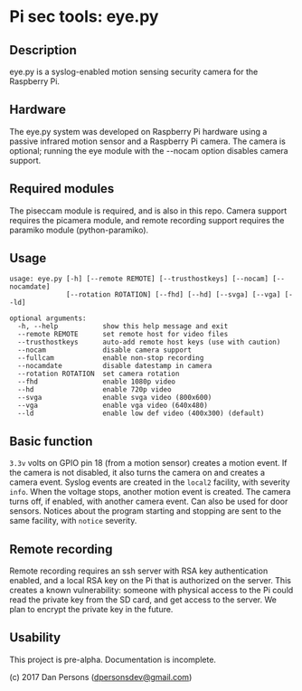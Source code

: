 # Pi sec tools: eye.py
## Description
eye.py is a syslog-enabled motion sensing security camera for the Raspberry Pi.

## Hardware
The eye.py system was developed on Raspberry Pi hardware using a passive infrared motion sensor and a Raspberry Pi camera. The camera is optional; running the eye module with the --nocam option disables camera support.

## Required modules
The piseccam module is required, and is also in this repo. Camera support requires the picamera module, and remote recording support requires the paramiko module (python-paramiko).

## Usage

```
usage: eye.py [-h] [--remote REMOTE] [--trusthostkeys] [--nocam] [--nocamdate]
              [--rotation ROTATION] [--fhd] [--hd] [--svga] [--vga] [--ld]

optional arguments:
  -h, --help           show this help message and exit
  --remote REMOTE      set remote host for video files
  --trusthostkeys      auto-add remote host keys (use with caution)
  --nocam              disable camera support
  --fullcam            enable non-stop recording
  --nocamdate          disable datestamp in camera
  --rotation ROTATION  set camera rotation
  --fhd                enable 1080p video
  --hd                 enable 720p video
  --svga               enable svga video (800x600)
  --vga                enable vga video (640x480)
  --ld                 enable low def video (400x300) (default)
```

## Basic function
`3.3v` volts on GPIO pin 18 (from a motion sensor) creates a motion event. If the camera is not disabled, it also turns the camera on and creates a camera event. Syslog events are created in the `local2` facility, with severity `info`. When the voltage stops, another motion event is created. The camera turns off, if enabled, with another camera event. Can also be used for door sensors. Notices about the program starting and stopping are sent to the same facility, with `notice` severity.

## Remote recording
Remote recording requires an ssh server with RSA key authentication enabled, and a local RSA key on the Pi that is authorized on the server. This creates a known vulnerability: someone with physical access to the Pi could read the private key from the SD card, and get access to the server. We plan to encrypt the private key in the future.

## Usability
This project is pre-alpha. Documentation is incomplete.

(c) 2017 Dan Persons ([dpersonsdev@gmail.com](mailto:dpersonsdev@gmail.com))
